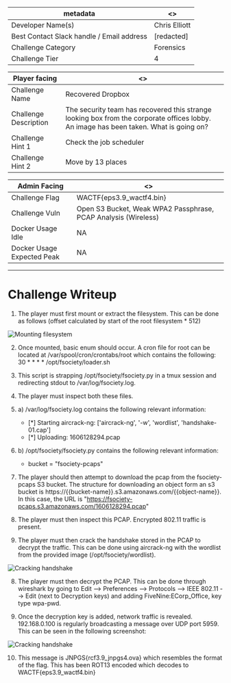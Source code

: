 | metadata | <> |
|--- | --- |
| Developer Name(s) | Chris Elliott |
| Best Contact Slack handle / Email address | [redacted] |
| Challenge Category | Forensics |
| Challenge Tier | 4 |

| Player facing | <> |
|--- | --- |
|Challenge Name | Recovered Dropbox |
|Challenge Description | The security team has recovered this strange looking box from the corporate offices lobby. An image has been taken. What is going on? | 
|Challenge Hint 1  | Check the job scheduler |
|Challenge Hint 2 | Move by 13 places |

| Admin Facing | <> |
|--- | --- |
|Challenge Flag| WACTF{eps3.9_wactf4.bin} |
|Challenge Vuln| Open S3 Bucket, Weak WPA2 Passphrase, PCAP Analysis (Wireless) |
|Docker Usage Idle| NA |
|Docker Usage Expected Peak| NA |
---


# Challenge Writeup
1. The player must first mount or extract the filesystem. This can be done as follows (offset calculated by start of the root filesystem * 512)

![Mounting filesystem](writeup-screenshots/1.png)

2. Once mounted, basic enum should occur. A cron file for root can be located at /var/spool/cron/crontabs/root which contains the following: 30 * * * * /opt/fsociety/loader.sh

3. This script is strapping /opt/fsociety/fsociety.py in a tmux session and redirecting stdout to /var/log/fsociety.log.

4. The player must inspect both these files.

4. a) /var/log/fsociety.log contains the following relevant information:
    - [*] Starting aircrack-ng: ['aircrack-ng', '-w', 'wordlist', 'handshake-01.cap']
    - [*] Uploading: 1606128294.pcap
    
4. b) /opt/fsociety/fsociety.py contains the following relevant information:
    - bucket = "fsociety-pcaps"
    
5. The player should then attempt to download the pcap from the fsociety-pcaps S3 bucket. The structure for downloading an object form an s3 bucket is https://{{bucket-name}}.s3.amazonaws.com/{{object-name}}. In this case, the URL is "https://fsociety-pcaps.s3.amazonaws.com/1606128294.pcap"

6. The player must then inspect this PCAP. Encrypted 802.11 traffic is present.

7. The player must then crack the handshake stored in the PCAP to decrypt the traffic. This can be done using aircrack-ng with the wordlist from the provided image (/opt/fsociety/wordlist).

![Cracking handshake](writeup-screenshots/2.png)

8. The player must then decrypt the PCAP. This can be done through wireshark by going to Edit --> Preferences --> Protocols --> IEEE 802.11 --> Edit (next to Decryption keys) and adding FiveNine:ECorp_Office, key type wpa-pwd.

9. Once the decryption key is added, network traffic is revealed. 192.168.0.100 is regularly broadcasting a message over UDP port  5959. This can be seen in the following screenshot:

![Cracking handshake](writeup-screenshots/3.png)

10. This message is JNPGS{rcf3.9_jnpgs4.ova} which resembles the format of the flag. This has been ROT13 encoded which decodes to WACTF{eps3.9_wactf4.bin}
